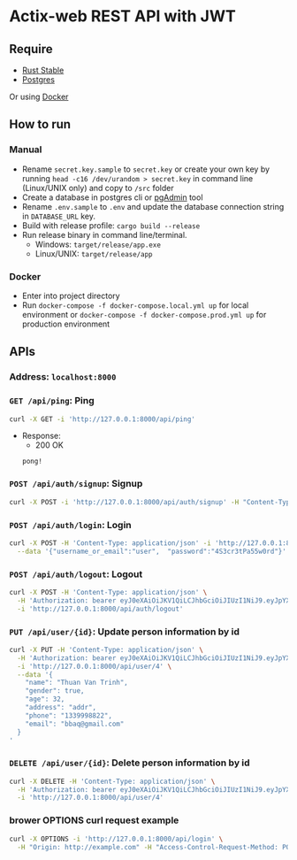 # Actix-web REST API with JWT
## Require

- [Rust Stable](https://rustup.rs)
- [Postgres](https://www.postgresql.org/)

Or using [Docker](https://www.docker.com/)
## How to run
### Manual

- Rename `secret.key.sample` to `secret.key` or create your own key by running `head -c16 /dev/urandom > secret.key` in command line (Linux/UNIX only) and copy to `/src` folder
- Create a database in postgres cli or [pgAdmin](https://www.pgadmin.org/) tool
- Rename `.env.sample` to `.env` and update the database connection string in `DATABASE_URL` key.
- Build with release profile: `cargo build --release`
- Run release binary in command line/terminal.
  - Windows: `target/release/app.exe`
  - Linux/UNIX: `target/release/app`

### Docker

- Enter into project directory
- Run `docker-compose -f docker-compose.local.yml up` for local environment or `docker-compose -f docker-compose.prod.yml up` for production environment

## APIs

### Address: **`localhost:8000`**

### `GET /api/ping`: Ping
```bash
curl -X GET -i 'http://127.0.0.1:8000/api/ping'
```
- Response:
    - 200 OK
    ```
    pong!
    ```

### `POST /api/auth/signup`: Signup
```bash
curl -X POST -i 'http://127.0.0.1:8000/api/auth/signup' -H "Content-Type: application/json" --data '{"username": "thuan", "email": "thuan2172001@gmail.com", "password": "thuan123", "name": "Trinh Van Thuan", "gender": true, "age": 18, "address": "Dong Anh", "phone": "031231336033" }'
```
### `POST /api/auth/login`: Login
```bash
curl -X POST -H 'Content-Type: application/json' -i 'http://127.0.0.1:8000/api/auth/login'  \
  --data '{"username_or_email":"user",  "password":"4S3cr3tPa55w0rd"}'
```
### `POST /api/auth/logout`: Logout
```bash
curl -X POST -H 'Content-Type: application/json' \
  -H 'Authorization: bearer eyJ0eXAiOiJKV1QiLCJhbGciOiJIUzI1NiJ9.eyJpYXQiOjE1NzcyNTc4NzksImV4cCI6MTU3Nzg2MjY3OSwidXNlciI6ImMiLCJsb2dpbl9zZXNzaW9uIjoiYzUxNWE3NTg3NGYzNGVjNGFmNDJmNWE2M2QxMDVjMGYifQ.B9w6FxFdypb5GCRMKXZ9CZWFxQLFjvmPSusMCtcE-Ac' \
  -i 'http://127.0.0.1:8000/api/auth/logout'
```
### `PUT /api/user/{id}`: Update person information by id
```bash
curl -X PUT -H 'Content-Type: application/json' \
  -H 'Authorization: bearer eyJ0eXAiOiJKV1QiLCJhbGciOiJIUzI1NiJ9.eyJpYXQiOjE2MzQ3MTg3MTYsImV4cCI6MTYzNTMyMzUxNiwidXNlciI6InRodWFuIiwibG9naW5fc2Vzc2lvbiI6ImU3NWRhYTZiNGIxYjQ2NGJhYTNkNGI5OGNjMjdiMDM1In0.YB3EI2exYcxG1fhkxtGBdkyYaTei30OlPCtUHRB_ll0' \
  -i 'http://127.0.0.1:8000/api/user/4' \
  --data '{
    "name": "Thuan Van Trinh",
    "gender": true,
    "age": 32,
    "address": "addr",
    "phone": "1339998822",
    "email": "bbaq@gmail.com"
  }
'
```
### `DELETE /api/user/{id}`: Delete person information by id
```bash
curl -X DELETE -H 'Content-Type: application/json' \
  -H 'Authorization: bearer eyJ0eXAiOiJKV1QiLCJhbGciOiJIUzI1NiJ9.eyJpYXQiOjE2MzQ3MTg3MTYsImV4cCI6MTYzNTMyMzUxNiwidXNlciI6InRodWFuIiwibG9naW5fc2Vzc2lvbiI6ImU3NWRhYTZiNGIxYjQ2NGJhYTNkNGI5OGNjMjdiMDM1In0.YB3EI2exYcxG1fhkxtGBdkyYaTei30OlPCtUHRB_ll0' \
  -i 'http://127.0.0.1:8000/api/user/4'
```

### brower OPTIONS curl request example
```bash
curl -X OPTIONS -i 'http://127.0.0.1:8000/api/login' \
  -H "Origin: http://example.com" -H "Access-Control-Request-Method: POST"
```